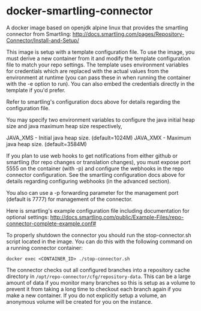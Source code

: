 # docker-smartling-connector
A docker image based on openjdk alpine linux that provides the smartling
connector from Smartling:
http://docs.smartling.com/pages/Repository-Connector/Install-and-Setup/

This image is setup with a template configuration file. To use the
image, you must derive a new container from it and modify the template
configuration file to match your repo settings. The template uses
environment variables for credentials which are replaced with the actual
values from the environment at runtime (you can pass these in when
running the container with the -e option to run). You can also embed the
credentials directly in the template if you'd prefer.

Refer to smartling's configuration docs above for details regarding the
configuration file.

You may specify two environment variables to configure the java initial
heap size and java maximum heap size respectively,

JAVA_XMS - Initial java heap size. (default=1024M)
JAVA_XMX - Maximum java heap size. (default=3584M)

If you plan to use web hooks to get notifications from either github or
smartling (for repo changes or translation changes), you must expose
port 5555 on the container (with -p) and configure the webhooks in the
repo connector configuration. See the smartling configuration docs above
for details regarding configuring webhooks (in the advanced section).

You also can use a -p forwarding parameter for the management port
(default is 7777) for management of the connector.

Here is smartling's example configuration file including documentation
for optional settings:
http://docs.smartling.com/public/Example-Files/repo-connector-complete-example.conf#

To properly shutdown the connector you should run the stop-connector.sh
script located in the image. You can do this with the following command
on a running connector container:

  `docker exec <CONTAINER_ID> ./stop-connector.sh`

The connector checks out all configured branches into a repository cache
directory in `/opt/repo-connector/cfg/repository-data`. This can be a
large amount of data if you monitor many branches so this is setup as a
volume to prevent it from taking a long time to checkout each branch
again if you make a new container. If you do not explicitly setup a
volume, an anonymous volume will be created for you on the instance.
